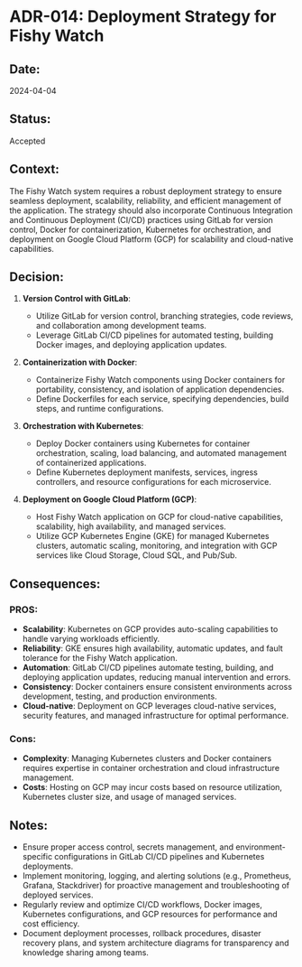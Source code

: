 # ADR-014: Deployment Strategy for Fishy Watch

## Date:
2024-04-04

## Status:
Accepted

## Context:
The Fishy Watch system requires a robust deployment strategy to ensure seamless deployment, scalability, reliability, and efficient management of the application. The strategy should also incorporate Continuous Integration and Continuous Deployment (CI/CD) practices using GitLab for version control, Docker for containerization, Kubernetes for orchestration, and deployment on Google Cloud Platform (GCP) for scalability and cloud-native capabilities.

## Decision:
1. **Version Control with GitLab**:
   - Utilize GitLab for version control, branching strategies, code reviews, and collaboration among development teams.
   - Leverage GitLab CI/CD pipelines for automated testing, building Docker images, and deploying application updates.

2. **Containerization with Docker**:
   - Containerize Fishy Watch components using Docker containers for portability, consistency, and isolation of application dependencies.
   - Define Dockerfiles for each service, specifying dependencies, build steps, and runtime configurations.

3. **Orchestration with Kubernetes**:
   - Deploy Docker containers using Kubernetes for container orchestration, scaling, load balancing, and automated management of containerized applications.
   - Define Kubernetes deployment manifests, services, ingress controllers, and resource configurations for each microservice.

4. **Deployment on Google Cloud Platform (GCP)**:
   - Host Fishy Watch application on GCP for cloud-native capabilities, scalability, high availability, and managed services.
   - Utilize GCP Kubernetes Engine (GKE) for managed Kubernetes clusters, automatic scaling, monitoring, and integration with GCP services like Cloud Storage, Cloud SQL, and Pub/Sub.

## Consequences:
### PROS:
- **Scalability**: Kubernetes on GCP provides auto-scaling capabilities to handle varying workloads efficiently.
- **Reliability**: GKE ensures high availability, automatic updates, and fault tolerance for the Fishy Watch application.
- **Automation**: GitLab CI/CD pipelines automate testing, building, and deploying application updates, reducing manual intervention and errors.
- **Consistency**: Docker containers ensure consistent environments across development, testing, and production environments.
- **Cloud-native**: Deployment on GCP leverages cloud-native services, security features, and managed infrastructure for optimal performance.

### Cons:
- **Complexity**: Managing Kubernetes clusters and Docker containers requires expertise in container orchestration and cloud infrastructure management.
- **Costs**: Hosting on GCP may incur costs based on resource utilization, Kubernetes cluster size, and usage of managed services.

## Notes:
- Ensure proper access control, secrets management, and environment-specific configurations in GitLab CI/CD pipelines and Kubernetes deployments.
- Implement monitoring, logging, and alerting solutions (e.g., Prometheus, Grafana, Stackdriver) for proactive management and troubleshooting of deployed services.
- Regularly review and optimize CI/CD workflows, Docker images, Kubernetes configurations, and GCP resources for performance and cost efficiency.
- Document deployment processes, rollback procedures, disaster recovery plans, and system architecture diagrams for transparency and knowledge sharing among teams.
